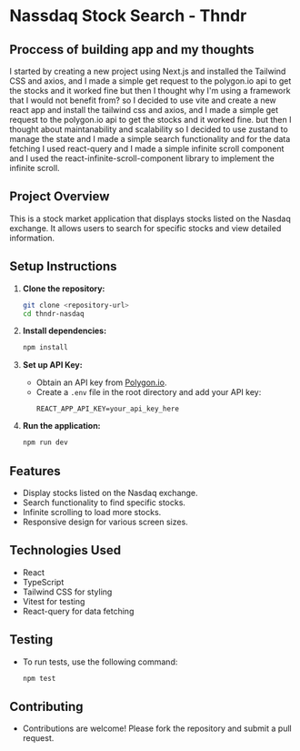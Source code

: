 # Nassdaq Stock Search - Thndr

## Proccess of building app and my thoughts

I started by creating a new project using Next.js and installed the Tailwind CSS and axios, and I made a simple get request to the polygon.io api to get the stocks and it worked fine but then I thought why I'm using a framework that I would not benefit from? so I decided to use vite and create a new react app and install the tailwind css and axios, and I made a simple get request to the polygon.io api to get the stocks and it worked fine. but then I thought about maintanability and scalability so I decided to use zustand to manage the state and I made a simple search functionality and for the data fetching I used react-query and I made a simple infinite scroll component and I used the react-infinite-scroll-component library to implement the infinite scroll.

## Project Overview

This is a stock market application that displays stocks listed on the Nasdaq exchange. It allows users to search for specific stocks and view detailed information.

## Setup Instructions

1. **Clone the repository:**

   ```bash
   git clone <repository-url>
   cd thndr-nasdaq
   ```

2. **Install dependencies:**

   ```bash
   npm install
   ```

3. **Set up API Key:**

   - Obtain an API key from [Polygon.io](https://polygon.io/).
   - Create a `.env` file in the root directory and add your API key:
     ```
     REACT_APP_API_KEY=your_api_key_here
     ```

4. **Run the application:**
   ```bash
   npm run dev
   ```

## Features

- Display stocks listed on the Nasdaq exchange.
- Search functionality to find specific stocks.
- Infinite scrolling to load more stocks.
- Responsive design for various screen sizes.

## Technologies Used

- React
- TypeScript
- Tailwind CSS for styling
- Vitest for testing
- React-query for data fetching

## Testing

- To run tests, use the following command:
  ```bash
  npm test
  ```

## Contributing

- Contributions are welcome! Please fork the repository and submit a pull request.
